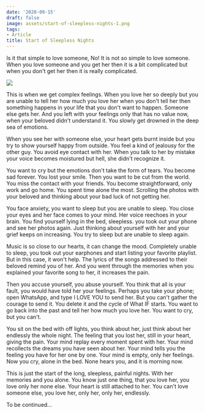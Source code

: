 ```yaml
---
date: '2020-09-15'
draft: false
image: assets/start-of-sleepless-nights-1.png
tags:
- Article
title: Start of Sleepless Nights
---
```

Is it that simple to love someone, No! It is not so simple to love someone. When you love someone and you get her then it is a bit complicated but when you don't get her then it is really complicated.

  

[![](https://1.bp.blogspot.com/-SZt-ysegqYY/X-NB1iwQLnI/AAAAAAAAFDA/aORSLCxQaqIm6OrSC4OYJC2gXmqEJMnugCLcBGAsYHQ/w536-h536/Waiting%2Bfor%2BCrush%2527s%2BReply%2B%25283%2529.png)](https://1.bp.blogspot.com/-SZt-ysegqYY/X-NB1iwQLnI/AAAAAAAAFDA/aORSLCxQaqIm6OrSC4OYJC2gXmqEJMnugCLcBGAsYHQ/s1080/Waiting%2Bfor%2BCrush%2527s%2BReply%2B%25283%2529.png)

  

  

  

This is when we get complex feelings. When you love her so deeply but you are unable to tell her how much you love her when you don't tell her then something happens in your life that you don't want to happen. Someone else gets her. And you left with your feelings only that has no value now, when your beloved didn't understand it. You slowly get drowned in the deep sea of emotions.

  

When you see her with someone else, your heart gets burnt inside but you try to show yourself happy from outside. You feel a kind of jealousy for the other guy. You avoid eye contact with her. When you talk to her by mistake your voice becomes moistured but hell, she didn't recognize it.

  

You want to cry but the emotions don't take the form of tears. You become sad forever. You lost your smile. Then you want to be cut from the world. You miss the contact with your friends. You become straightforward, only work and go home. You spent time alone the most. Scrolling the photos with your beloved and thinking about your bad luck of not getting her. 

  

You face anxiety, you want to sleep but you are unable to sleep. You close your eyes and her face comes to your mind. Her voice reechoes in your brain. You find yourself lying in the bed, sleepless. you took out your phone and see her photos again. Just thinking about yourself with her and your grief keeps on increasing. You try to sleep but are unable to sleep again.  

  

Music is so close to our hearts, it can change the mood. Completely unable to sleep, you took out your earphones and start listing your favorite playlist. But in this case, it won't help. The lyrics of the songs addressed to their beloved remind you of her. And you went through the memories when you explained your favorite song to her, it increases the pain.

  

Then you accuse yourself, you abuse yourself. You think that all is your fault, you would have told her your feelings. Perhaps you take your phone; open WhatsApp, and type I LOVE YOU to send her. But you can't gather the courage to send it. You delete it and the cycle of What IF starts. You want to go back into the past and tell her how much you love her. You want to cry, but you can't.

  

You sit on the bed with off lights, you think about her, just think about her endlessly the whole night. The feeling that you lost her, still in your heart, giving the pain. Your mind replay every moment spent with her. Your mind recollects the dreams you have seen about her. Your mind tells you the feeling you have for her one by one. Your mind is empty, only her feelings. Now you cry, alone in the bed. None hears you, and it is morning now. 

  

This is just the start of the long, sleepless, painful nights. With her memories and you alone. You know just one thing, that you love her, you love only her none else. Your heart is still attached to her. You can't love someone else, you love her, only her, only her, endlessly.

  

  

To be continued...
